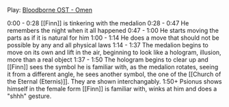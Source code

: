 Play: [Bloodborne OST - Omen](https://youtu.be/cKk6XqcmB4Q)

0:00 - 0:28 [[Finn]] is tinkering with the medalion
0:28 - 0:47 He remembers the night when it all happened
0:47 - 1:00 He starts moving the parts as if it is natural for him
1:00 - 1:14 He does a move that should not be possible by any and all physical laws
1:14 - 1:37 The medalion begins to move on its own and lift in the air, beginning to look like a hologram, illusion, more than a real object
1:37 - 1:50 The hologram begins to clear up and [[Finn]] sees the symbol he is familiar with, as the medalion rotates, seeing it from a different angle, he sees another symbol, the one of the [[Church of the Eternal (Eternis)]]. They are shown interchangably.
1:50+ Psionus shows himself in the female form [[Finn]] is familiar with, winks at him and does a "shhh" gesture.